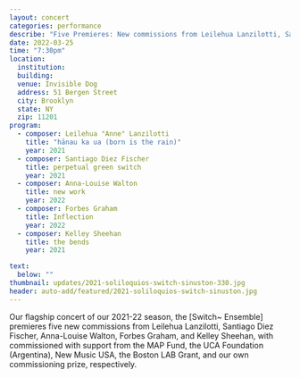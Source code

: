 ```yaml
---
layout: concert
categories: performance
describe: "Five Premieres: New commissions from Leilehua Lanzilotti, Santiago Diez Fischer, Anna-Louise Walton, Forbes Graham, and Kelley Sheehan"
date: 2022-03-25
time: "7:30pm"
location:
  institution:
  building:
  venue: Invisible Dog
  address: 51 Bergen Street
  city: Brooklyn
  state: NY
  zip: 11201
program:
  - composer: Leilehua "Anne" Lanzilotti
    title: "hānau ka ua (born is the rain)"
    year: 2021
  - composer: Santiago Diez Fischer
    title: perpetual green switch
    year: 2021
  - composer: Anna-Louise Walton
    title: new work
    year: 2022
  - composer: Forbes Graham
    title: Inflection
    year: 2022
  - composer: Kelley Sheehan
    title: the bends
    year: 2021

text:
  below: ""
thumbnail: updates/2021-soliloquios-switch-sinuston-330.jpg
header: auto-add/featured/2021-soliloquios-switch-sinuston.jpg
---
```


Our flagship concert of our 2021-22 season, the [Switch~ Ensemble] premieres five new commissions from Leilehua Lanzilotti, Santiago Diez Fischer, Anna-Louise Walton, Forbes Graham, and Kelley Sheehan, with commissioned with support from the MAP Fund, the UCA Foundation (Argentina), New Music USA, the Boston LAB Grant, and our own commissioning prize, respectively.
